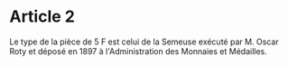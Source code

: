 # Article 2

Le type de la pièce de 5 F est celui de la Semeuse exécuté par M. Oscar Roty et déposé en 1897 à l'Administration des Monnaies et Médailles.
